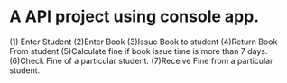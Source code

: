#  A API project using console app.

(1) Enter Student
(2)Enter Book
(3)Issue Book to student
(4)Return Book From student
(5)Calculate fine if book issue time  is more than 7 days.
(6)Check Fine of a particular student.
(7)Receive Fine from a particular student.
